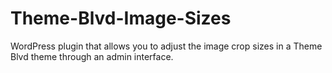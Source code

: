 Theme-Blvd-Image-Sizes
======================

WordPress plugin that allows you to adjust the image crop sizes in a Theme Blvd theme through an admin interface.